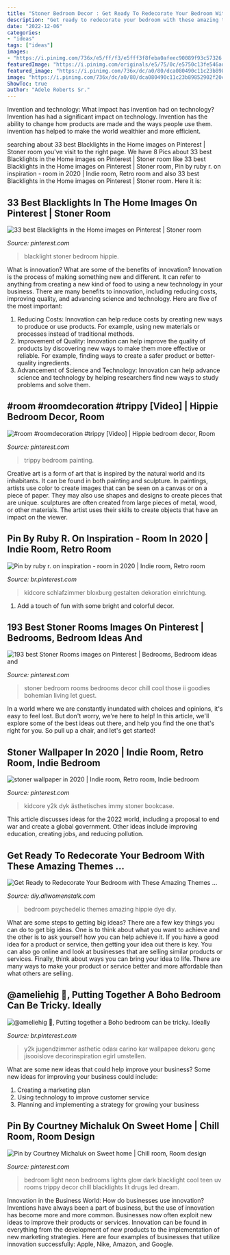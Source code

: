 ```yaml
---
title: "Stoner Bedroom Decor : Get Ready To Redecorate Your Bedroom With These Amazing Themes …"
description: "Get ready to redecorate your bedroom with these amazing themes …"
date: "2022-12-06"
categories:
- "ideas"
tags: ["ideas"]
images:
- "https://i.pinimg.com/736x/e5/ff/f3/e5fff3f8feba0afeec90089f93c57326.jpg"
featuredImage: "https://i.pinimg.com/originals/e5/75/0c/e5750c13fe546adbbf2fa3b19fd7887b.jpg"
featured_image: "https://i.pinimg.com/736x/dc/a0/80/dca080490c11c23b89852902f20c8511.jpg"
image: "https://i.pinimg.com/736x/dc/a0/80/dca080490c11c23b89852902f20c8511.jpg"
ShowToc: true
author: "Adele Roberts Sr."
---
```



Invention and technology: What impact has invention had on technology?
Invention has had a significant impact on technology. Invention has the ability to change how products are made and the ways people use them. invention has helped to make the world wealthier and more efficient.

	

		
searching about 33 best Blacklights in the Home images on Pinterest | Stoner room you've visit to the right page. We have 8 Pics about 33 best Blacklights in the Home images on Pinterest | Stoner room like 33 best Blacklights in the Home images on Pinterest | Stoner room, Pin by ruby r. on inspiration - room in 2020 | Indie room, Retro room and also 33 best Blacklights in the Home images on Pinterest | Stoner room. Here it is:
		
    
## 33 Best Blacklights In The Home Images On Pinterest | Stoner Room

<img loading=lazy src="https://i.pinimg.com/736x/6e/56/ca/6e56ca1313b7349ea327e70db8bf09a2--psychedelic-visuals-hippie-bedrooms.jpg" onerror="this.onerror=null;this.src='https://tse4.mm.bing.net/th?id=OIP.JPVO3RSIQphROQRxEyVROwHaJ4&amp;pid=15.1';" alt="33 best Blacklights in the Home images on Pinterest | Stoner room">

_Source: pinterest.com_

>blacklight stoner bedroom hippie. 

	

What is innovation? What are some of the benefits of innovation?
Innovation is the process of making something new and different. It can refer to anything from creating a new kind of food to using a new technology in your business. There are many benefits to innovation, including reducing costs, improving quality, and advancing science and technology. Here are five of the most important: 
1. Reducing Costs: Innovation can help reduce costs by creating new ways to produce or use products. For example, using new materials or processes instead of traditional methods.
2. Improvement of Quality: Innovation can help improve the quality of products by discovering new ways to make them more effective or reliable. For example, finding ways to create a safer product or better-quality ingredients.
3. Advancement of Science and Technology: Innovation can help advance science and technology by helping researchers find new ways to study problems and solve them.

    
## #room #roomdecoration #trippy [Video] | Hippie Bedroom Decor, Room

<img loading=lazy src="https://i.pinimg.com/736x/dc/a0/80/dca080490c11c23b89852902f20c8511.jpg" onerror="this.onerror=null;this.src='https://tse3.mm.bing.net/th?id=OIP.lXWgRn3JPsHeuWHO8ln3WgHaNK&amp;pid=15.1';" alt="#room #roomdecoration #trippy [Video] | Hippie bedroom decor, Room">

_Source: pinterest.com_

>trippy bedroom painting. 

	

Creative art is a form of art that is inspired by the natural world and its inhabitants. It can be found in both painting and sculpture. In paintings, artists use color to create images that can be seen on a canvas or on a piece of paper. They may also use shapes and designs to create pieces that are unique. sculptures are often created from large pieces of metal, wood, or other materials. The artist uses their skills to create objects that have an impact on the viewer.

    
## Pin By Ruby R. On Inspiration - Room In 2020 | Indie Room, Retro Room

<img loading=lazy src="https://i.pinimg.com/originals/e5/75/0c/e5750c13fe546adbbf2fa3b19fd7887b.jpg" onerror="this.onerror=null;this.src='https://tse2.mm.bing.net/th?id=OIP.XLLOoyEEGZLCYebdsRMqsQHaJ3&amp;pid=15.1';" alt="Pin by ruby r. on inspiration - room in 2020 | Indie room, Retro room">

_Source: br.pinterest.com_

>kidcore schlafzimmer bloxburg gestalten dekoration einrichtung. 

	

1. Add a touch of fun with some bright and colorful decor.

    
## 193 Best Stoner Rooms Images On Pinterest | Bedrooms, Bedroom Ideas And

<img loading=lazy src="https://i.pinimg.com/736x/f2/c3/13/f2c313100303f75937dafb50509c40bd--stoner-room-goodies.jpg" onerror="this.onerror=null;this.src='https://tse2.mm.bing.net/th?id=OIP.80xCrjPQMbfSSnNsubB24AHaFU&amp;pid=15.1';" alt="193 best Stoner Rooms images on Pinterest | Bedrooms, Bedroom ideas and">

_Source: pinterest.com_

>stoner bedroom rooms bedrooms decor chill cool those ii goodies bohemian living let guest. 

	

In a world where we are constantly inundated with choices and opinions, it's easy to feel lost. But don't worry, we're here to help! In this article, we'll explore some of the best ideas out there, and help you find the one that's right for you. So pull up a chair, and let's get started!

    
## Stoner Wallpaper In 2020 | Indie Room, Retro Room, Indie Bedroom

<img loading=lazy src="https://i.pinimg.com/736x/56/53/b1/5653b1852078c6a848d9ff77027e6ce2.jpg" onerror="this.onerror=null;this.src='https://tse4.mm.bing.net/th?id=OIP.Ulsqon09Mc3gQYYMKwdWuQHaJ3&amp;pid=15.1';" alt="stoner wallpaper in 2020 | Indie room, Retro room, Indie bedroom">

_Source: pinterest.com_

>kidcore y2k dyk ästhetisches immy stoner bookcase. 

	

This article discusses ideas for the 2022 world, including a proposal to end war and create a global government. Other ideas include improving education, creating jobs, and reducing pollution.

    
## Get Ready To Redecorate Your Bedroom With These Amazing Themes …

<img loading=lazy src="http://img.allw.mn/content/k6/z1/mcqtpc7o.jpg" onerror="this.onerror=null;this.src='https://tse3.mm.bing.net/th?id=OIP.TEofwZE7cEUITNZU6O8YJQHaKY&amp;pid=15.1';" alt="Get Ready to Redecorate Your Bedroom with These Amazing Themes …">

_Source: diy.allwomenstalk.com_

>bedroom psychedelic themes amazing hippie dye diy. 

	

What are some steps to getting big ideas?
There are a few key things you can do to get big ideas. One is to think about what you want to achieve and the other is to ask yourself how you can help achieve it. If you have a good idea for a product or service, then getting your idea out there is key. You can also go online and look at businesses that are selling similar products or services. Finally, think about ways you can bring your idea to life. There are many ways to make your product or service better and more affordable than what others are selling.

    
## @ameliehig 🐉, Putting Together A Boho Bedroom Can Be Tricky. Ideally

<img loading=lazy src="https://i.pinimg.com/736x/e5/ff/f3/e5fff3f8feba0afeec90089f93c57326.jpg" onerror="this.onerror=null;this.src='https://tse3.mm.bing.net/th?id=OIP.Jb0BtSfEdGduCKqX5NA57QHaJ3&amp;pid=15.1';" alt="@ameliehig 🐉, Putting together a Boho bedroom can be tricky. Ideally">

_Source: br.pinterest.com_

>y2k jugendzimmer asthetic odası carino kar wallpapee dekoru genç jisooislove decorinspiration egirl umstellen. 

	

What are some new ideas that could help improve your business?
Some new ideas for improving your business could include: 
1. Creating a marketing plan 
2. Using technology to improve customer service 
3. Planning and implementing a strategy for growing your business 

    
## Pin By Courtney Michaluk On Sweet Home | Chill Room, Room Design

<img loading=lazy src="https://i.pinimg.com/736x/d3/6e/57/d36e57b043157900baecf1b8862dcfc7--dark-bedrooms-teen-bedrooms.jpg" onerror="this.onerror=null;this.src='https://tse1.mm.bing.net/th?id=OIP.nCZxJhvmmIdok4KOjYNJgQHaE6&amp;pid=15.1';" alt="Pin by Courtney Michaluk on Sweet home | Chill room, Room design">

_Source: pinterest.com_

>bedroom light neon bedrooms lights glow dark blacklight cool teen uv rooms trippy decor chill blacklights lit drugs led dream. 

	

Innovation in the Business World: How do businesses use innovation?
Inventions have always been a part of business, but the use of innovation has become more and more common. Businesses now often exploit new ideas to improve their products or services. Innovation can be found in everything from the development of new products to the implementation of new marketing strategies. Here are four examples of businesses that utilize innovation successfully: Apple, Nike, Amazon, and Google.


